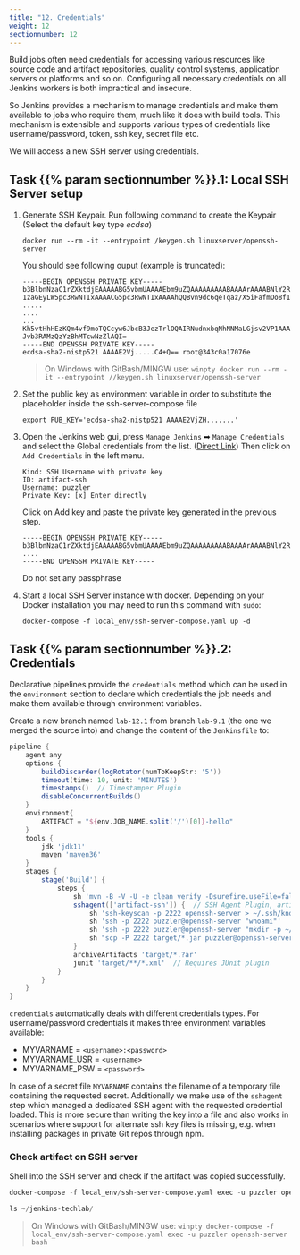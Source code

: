 ```yaml
---
title: "12. Credentials"
weight: 12
sectionnumber: 12
---
```


Build jobs often need credentials for accessing various resources like source code and artifact repositories, quality control systems, application servers or platforms and so on. Configuring all necessary credentials on all Jenkins workers is both impractical and insecure.

So Jenkins provides a mechanism to manage credentials and make them available to jobs who require them, much like it does with build tools. This mechanism is extensible and supports various types of credentials like username/password, token, ssh key, secret file etc.

We will access a new SSH server using credentials.


## Task {{% param sectionnumber %}}.1: Local SSH Server setup


1. Generate SSH Keypair. Run following command to create the Keypair (Select the default key type *ecdsa*)

    ```
    docker run --rm -it --entrypoint /keygen.sh linuxserver/openssh-server
    ```

    You should see following ouput (example is truncated):

    ```
    -----BEGIN OPENSSH PRIVATE KEY-----
    b3BlbnNzaC1rZXktdjEAAAAABG5vbmUAAAAEbm9uZQAAAAAAAAABAAAArAAAABNlY2RzYS
    1zaGEyLW5pc3RwNTIxAAAACG5pc3RwNTIxAAAAhQQBvn9dc6qeTqaz/X5iFafmOo8f18++
    .....
    ....
    ...
    Kh5vtHhHEzKQm4vf9moTQCcyw6JbcB3JezTrlOQAIRNudnxbqNhNNMaLGjsv2VP1AAAAEX
    Jvb3RAMzQzYzBhMTcwNzZlAQI=
    -----END OPENSSH PRIVATE KEY-----
    ecdsa-sha2-nistp521 AAAAE2Vj.....C4+Q== root@343c0a17076e
    ```

    > On Windows with GitBash/MINGW use: `winpty docker run --rm -it --entrypoint //keygen.sh linuxserver/openssh-server`

2. Set the public key as environment variable in order to substitute the placeholder inside the ssh-server-compose file

    ```
    export PUB_KEY='ecdsa-sha2-nistp521 AAAAE2VjZH.......'
    ```

3. Open the Jenkins web gui, press `Manage Jenkins` ➡ `Manage Credentials` and select the Global credentials from the list. ([Direct Link](http://localhost:8080/credentials/store/system/domain/_/)) Then click on `Add Credentials` in the left menu.

    ```
    Kind: SSH Username with private key
    ID: artifact-ssh
    Username: puzzler
    Private Key: [x] Enter directly
    ```

    Click on Add key and paste the private key generated in the previous step.

    ```
    -----BEGIN OPENSSH PRIVATE KEY-----
    b3BlbnNzaC1rZXktdjEAAAAABG5vbmUAAAAEbm9uZQAAAAAAAAABAAAArAAAABNlY2RzYS
    ....
    -----END OPENSSH PRIVATE KEY-----
    ```

    Do not set any passphrase

4. Start a local SSH Server instance with docker. Depending on your Docker installation you may need to run this command with `sudo`:

    ```
    docker-compose -f local_env/ssh-server-compose.yaml up -d
    ```


## Task {{% param sectionnumber %}}.2: Credentials

Declarative pipelines provide the ``credentials`` method which can be used in the ``environment`` section to declare which credentials the job needs and make them available through environment variables.

Create a new branch named ``lab-12.1`` from branch ``lab-9.1`` (the one we merged the source into) and change the content of the ``Jenkinsfile`` to:

<!--
```groovy
pipeline {
    agent any // with hosted env use agent { label env.JOB_NAME.split('/')[0] }
```
-->

```groovy
pipeline {
    agent any
    options {
        buildDiscarder(logRotator(numToKeepStr: '5'))
        timeout(time: 10, unit: 'MINUTES')
        timestamps()  // Timestamper Plugin
        disableConcurrentBuilds()
    }
    environment{
        ARTIFACT = "${env.JOB_NAME.split('/')[0]}-hello"
    }
    tools {
        jdk 'jdk11'
        maven 'maven36'
    }
    stages {
        stage('Build') {
            steps {
                sh 'mvn -B -V -U -e clean verify -Dsurefire.useFile=false -DargLine="-Djdk.net.URLClassPath.disableClassPathURLCheck=true"'
                sshagent(['artifact-ssh']) {  // SSH Agent Plugin, artifact-ssh references the SSH credentials
                    sh 'ssh-keyscan -p 2222 openssh-server > ~/.ssh/known_hosts'
                    sh 'ssh -p 2222 puzzler@openssh-server "whoami"'
                    sh 'ssh -p 2222 puzzler@openssh-server "mkdir -p ~/jenkins-techlab/${ARTIFACT}/1.0/"'
                    sh "scp -P 2222 target/*.jar puzzler@openssh-server:~/jenkins-techlab/${ARTIFACT}/1.0/"
                }
                archiveArtifacts 'target/*.?ar'
                junit 'target/**/*.xml'  // Requires JUnit plugin
            }
        }
    }
}
```

``credentials`` automatically deals with different credentials types. For username/password credentials it makes three environment variables available:

* MYVARNAME = `<username>:<password>`
* MYVARNAME_USR = `<username>`
* MYVARNAME_PSW = `<password>`

In case of a secret file ``MYVARNAME`` contains the filename of a temporary file containing the requested secret.
Additionally we make use of the ``sshagent`` step which managed a dedicated SSH agent with the requested credential loaded.
This is more secure than writing the key into a file and also works in scenarios where support for alternate ssh key files is missing, e.g. when installing packages in private Git repos through npm.


### Check artifact on SSH server

Shell into the SSH server and check if the artifact was copied successfully.

```s
docker-compose -f local_env/ssh-server-compose.yaml exec -u puzzler openssh-server bash

ls ~/jenkins-techlab/
```

> On Windows with GitBash/MINGW use: `winpty docker-compose -f local_env/ssh-server-compose.yaml exec -u puzzler openssh-server bash`
